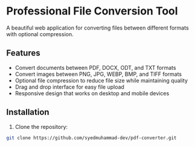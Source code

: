 # Professional File Conversion Tool

A beautiful web application for converting files between different formats with optional compression.

## Features

- Convert documents between PDF, DOCX, ODT, and TXT formats
- Convert images between PNG, JPG, WEBP, BMP, and TIFF formats
- Optional file compression to reduce file size while maintaining quality
- Drag and drop interface for easy file upload
- Responsive design that works on desktop and mobile devices

## Installation

1. Clone the repository:
```bash
git clone https://github.com/syedmuhammad-dev/pdf-converter.git
